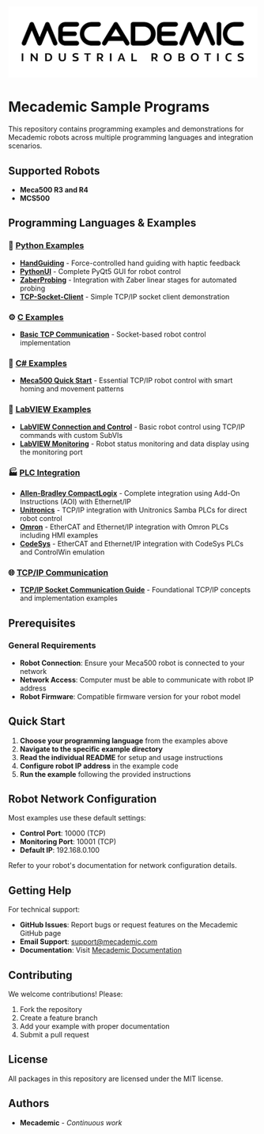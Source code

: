 ![Mecademic](./docs/logo/MecaLogo-Black.png  "Mecademic")

# Mecademic Sample Programs

This repository contains programming examples and demonstrations for Mecademic robots across multiple programming languages and integration scenarios.

## Supported Robots

* **Meca500 R3 and R4**
* **MCS500**

## Programming Languages & Examples

### 🐍 [Python Examples](./Python/)

* **[HandGuiding](./Python/HandGuiding/)** - Force-controlled hand guiding with haptic feedback
* **[PythonUI](./Python/PythonUI/)** - Complete PyQt5 GUI for robot control
* **[ZaberProbing](./Python/ZaberProbing/)** - Integration with Zaber linear stages for automated probing
* **[TCP-Socket-Client](./Python/TCP-Socket-Client/)** - Simple TCP/IP socket client demonstration

### ⚙️ [C Examples](./C/)

* **[Basic TCP Communication](./C/Basic-TCP-Communication/)** - Socket-based robot control implementation

### 🔷 [C# Examples](./C#/)

* **[Meca500 Quick Start](./C#/Meca500-Quickstart/)** - Essential TCP/IP robot control with smart homing and movement patterns

### 🔧 [LabVIEW Examples](./LabVIEW/)

* **[LabVIEW Connection and Control](./LabVIEW/LabVIEW%20Connection%20and%20Control/)** - Basic robot control using TCP/IP commands with custom SubVIs
* **[LabVIEW Monitoring](./LabVIEW/LabVIEW%20Monitoring/)** - Robot status monitoring and data display using the monitoring port

### 🏭 [PLC Integration](./PLC/)

* **[Allen-Bradley CompactLogix](./PLC/Allen-Bradley-CompactLogix/)** - Complete integration using Add-On Instructions (AOI) with Ethernet/IP
* **[Unitronics](./PLC/Ultronics/)** - TCP/IP integration with Unitronics Samba PLCs for direct robot control
* **[Omron](./PLC/Omron/)** - EtherCAT and Ethernet/IP integration with Omron PLCs including HMI examples
* **[CodeSys](./PLC/CodeSys/)** - EtherCAT and Ethernet/IP integration with CodeSys PLCs and ControlWin emulation

### 🌐 [TCP/IP Communication](./TCP-Communication/)

* **[TCP/IP Socket Communication Guide](./TCP-Communication/)** - Foundational TCP/IP concepts and implementation examples


## Prerequisites

### General Requirements
- **Robot Connection**: Ensure your Meca500 robot is connected to your network
- **Network Access**: Computer must be able to communicate with robot IP address
- **Robot Firmware**: Compatible firmware version for your robot model

## Quick Start

1. **Choose your programming language** from the examples above
2. **Navigate to the specific example directory** 
3. **Read the individual README** for setup and usage instructions
4. **Configure robot IP address** in the example code
5. **Run the example** following the provided instructions

## Robot Network Configuration

Most examples use these default settings:
- **Control Port**: 10000 (TCP)
- **Monitoring Port**: 10001 (TCP) 
- **Default IP**: 192.168.0.100

Refer to your robot's documentation for network configuration details.

## Getting Help

For technical support:
- **GitHub Issues**: Report bugs or request features on the Mecademic GitHub page
- **Email Support**: support@mecademic.com
- **Documentation**: Visit [Mecademic Documentation](https://mecademic.com/resources/documentation)

## Contributing

We welcome contributions! Please:
1. Fork the repository
2. Create a feature branch
3. Add your example with proper documentation
4. Submit a pull request

## License

All packages in this repository are licensed under the MIT license.

## Authors 

* **Mecademic** - *Continuous work*

